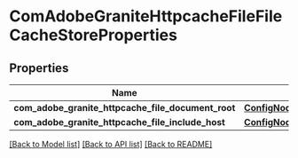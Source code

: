 # ComAdobeGraniteHttpcacheFileFileCacheStoreProperties

## Properties
Name | Type | Description | Notes
------------ | ------------- | ------------- | -------------
**com_adobe_granite_httpcache_file_document_root** | [**ConfigNodePropertyString**](ConfigNodePropertyString.md) |  | [optional] 
**com_adobe_granite_httpcache_file_include_host** | [**ConfigNodePropertyString**](ConfigNodePropertyString.md) |  | [optional] 

[[Back to Model list]](../README.md#documentation-for-models) [[Back to API list]](../README.md#documentation-for-api-endpoints) [[Back to README]](../README.md)


